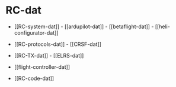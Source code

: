 
# RC-dat

- [[RC-system-dat]] - [[ardupilot-dat]] - [[betaflight-dat]] - [[heli-configurator-dat]]

- [[RC-protocols-dat]] - [[CRSF-dat]]

- [[RC-TX-dat]] - [[ELRS-dat]]

- [[flight-controller-dat]]

- [[RC-code-dat]]



